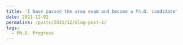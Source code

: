 ```yaml
---
title: 'I have passed the area exam and become a Ph.D. candidate'
date: 2021-12-02
permalink: /posts/2021/12/blog-post-1/
tags:
  - Ph.D. Progress
---
```


